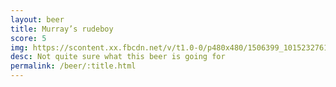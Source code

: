```yaml
---
layout: beer
title: Murray’s rudeboy
score: 5
img: https://scontent.xx.fbcdn.net/v/t1.0-0/p480x480/1506399_10152327616573745_36221798_n.jpg?oh=0c9b870a0f2e82a1eb5cb960e610084d&oe=58932DB5
desc: Not quite sure what this beer is going for
permalink: /beer/:title.html
---
```

